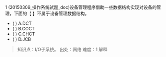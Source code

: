 1
(20150309_操作系统试题_doc)设备管理程序借助一些数据结构实现对设备的管理，下面的【 】不属于设备管理数据结构。
- ( ) A.DCT 
- ( ) B.COCT 
- ( ) C.CHCT 
- ( ) D.JCB

> 知识点：I/O子系统。
> 出处：网络
> 难度：1
> 解释
